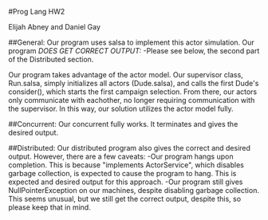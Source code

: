 #Prog Lang HW2

Elijah Abney and Daniel Gay

##General:
Our program uses salsa to implement this actor simulation.
Our program *DOES GET CORRECT OUTPUT:*
  -Please see below, the second part of the Distributed section.

Our program takes advantage of the actor model. Our supervisor class,
  Run.salsa, simply initializes all actors (Dude.salsa), and calls
  the first Dude's consider(), which starts the first campaign selection.
  From there, our actors only communicate with eachother, no longer requiring
  communication with the supervisor. In this way, our solution utilizes the
  actor model fully.


##Concurrent:
Our concurrent fully works. It terminates and gives the
desired output.


##Distributed:
Our distributed program also gives the correct and desired output.
However, there are a few caveats:
  -Our program hangs upon completion. This is because "implements ActorService",
    which disables garbage collection, is expected to cause the program to hang.
    This is expected and desired output for this approach.
  -Our program still gives NullPointerException on our machines, despite disabling
    garbage collection. This seems unusual, but we still get the correct output,
    despite this, so please keep that in mind.

